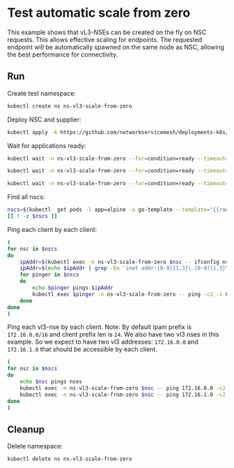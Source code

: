 # Test automatic scale from zero

This example shows that vL3-NSEs can be created on the fly on NSC requests.
This allows effective scaling for endpoints.
The requested endpoint will be automatically spawned on the same node as NSC,
allowing the best performance for connectivity.

## Run

Create test namespace:

```bash
kubectl create ns ns-vl3-scale-from-zero
```

Deploy NSC and supplier:
```bash
kubectl apply -k https://github.com/networkservicemesh/deployments-k8s/examples/features/vl3-scale-from-zero?ref=02464f5ddf6af76f4fe3c656e0d5b1b9ae65f138
```

Wait for applications ready:
```bash
kubectl wait -n ns-vl3-scale-from-zero --for=condition=ready --timeout=1m pod -l app=nse-supplier-k8s
```
```bash
kubectl wait -n ns-vl3-scale-from-zero --for=condition=ready --timeout=1m pod -l app=alpine
```
```bash
kubectl wait -n ns-vl3-scale-from-zero --for=condition=ready --timeout=1m pod -l app=nse-vl3-vpp
```

Find all nscs:
```bash
nscs=$(kubectl  get pods -l app=alpine -o go-template --template="{{range .items}}{{.metadata.name}} {{end}}" -n ns-vl3-scale-from-zero)
[[ ! -z $nscs ]]
```

Ping each client by each client:
```bash
(
for nsc in $nscs 
do
    ipAddr=$(kubectl exec -n ns-vl3-scale-from-zero $nsc -- ifconfig nsm-1) || exit
    ipAddr=$(echo $ipAddr | grep -Eo 'inet addr:[0-9]{1,3}\.[0-9]{1,3}\.[0-9]{1,3}\.[0-9]{1,3}'| cut -c 11-)
    for pinger in $nscs
    do
        echo $pinger pings $ipAddr
        kubectl exec $pinger -n ns-vl3-scale-from-zero -- ping -c2 -i 0.5 $ipAddr || exit
    done
done
)
```

Ping each vl3-nse by each client.
Note: By default ipam prefix is `172.16.0.0/16` and client prefix len is `24`. We also have two vl3 nses in this example. So we expect to have two vl3 addresses: `172.16.0.0` and `172.16.1.0` that should be accessible by each client.
```bash
(
for nsc in $nscs 
do
    echo $nsc pings nses
    kubectl exec -n ns-vl3-scale-from-zero $nsc -- ping 172.16.0.0 -c2 -i 0.5 || exit
    kubectl exec -n ns-vl3-scale-from-zero $nsc -- ping 172.16.1.0 -c2 -i 0.5 || exit
done
)
```

## Cleanup

Delete namespace:
```bash
kubectl delete ns ns-vl3-scale-from-zero
```
